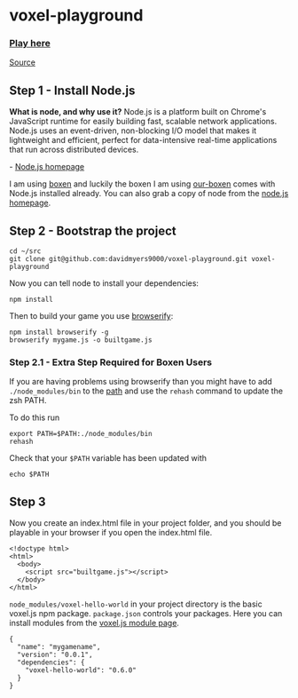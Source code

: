 voxel-playground
================

### [Play here](http://davidmyers9000.github.io/voxel-playground/)

[Source](http://voxeljs.com/#how)

## Step 1 - Install Node.js
**What is node, and why use it?**
		Node.js is a platform built on Chrome's JavaScript runtime for easily building fast, scalable network applications. Node.js uses an event-driven, non-blocking I/O model that makes it lightweight and efficient, perfect for data-intensive real-time applications that run across distributed devices.

\- [Node.js homepage](http://nodejs.org/)

I am using [boxen](http://boxen.github.com) and luckily the boxen I am using [our-boxen](https://github.com/boxen/our-boxen) comes with Node.js installed already. You can also grab a copy of node from the [node.js homepage](http://nodejs.org/).

## Step 2 - Bootstrap the project

```
cd ~/src
git clone git@github.com:davidmyers9000/voxel-playground.git voxel-playground
```

Now you can tell node to install your dependencies:

```
npm install
```

Then to build your game you use [browserify](http://browserify.org/):
```
npm install browserify -g
browserify mygame.js -o builtgame.js
```

### Step 2.1 - Extra Step Required for Boxen Users

If you are having problems using browserify than you might have to add `./node_modules/bin` to the [path](http://linuxg.net/how-to-set-a-new-path-in-bash-ksh-and-zsh/) and use the `rehash` command to update the zsh PATH.

To do this run
```
export PATH=$PATH:./node_modules/bin
rehash
```
Check that your `$PATH` variable has been updated with 
```
echo $PATH
```
## Step 3

Now you create an index.html file in your project folder, and you should be playable in your browser if you open the index.html file.

```
<!doctype html>
<html>
  <body>
    <script src="builtgame.js"></script>
  </body>
</html>
```


`node_modules/voxel-hello-world` in your project directory is the basic voxel.js npm package. `package.json` controls your packages. Here you can install modules from the [voxel.js module page](http://voxeljs.com/#modules).

```
{
  "name": "mygamename",
  "version": "0.0.1",
  "dependencies": {
    "voxel-hello-world": "0.6.0"
  }
} 
```